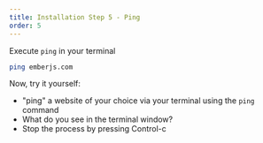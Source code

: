 ```yaml
---
title: Installation Step 5 - Ping
order: 5
---
```


Execute `ping` in your terminal

```bash
ping emberjs.com
```

Now, try it yourself:

- "ping" a website of your choice via your terminal using the `ping` command
- What do you see in the terminal window?
- Stop the process by pressing Control-c
